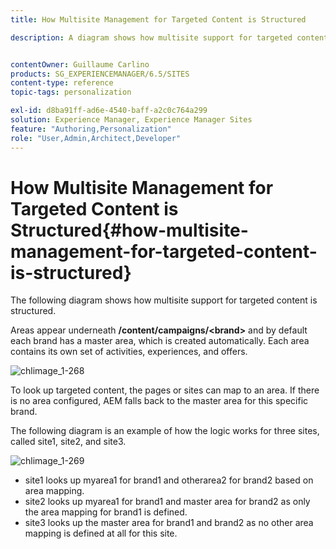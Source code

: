 ```yaml
---
title: How Multisite Management for Targeted Content is Structured

description: A diagram shows how multisite support for targeted content is structured


contentOwner: Guillaume Carlino
products: SG_EXPERIENCEMANAGER/6.5/SITES
content-type: reference
topic-tags: personalization

exl-id: d8ba91ff-ad6e-4540-baff-a2c0c764a299
solution: Experience Manager, Experience Manager Sites
feature: "Authoring,Personalization"
role: "User,Admin,Architect,Developer"
---
```

# How Multisite Management for Targeted Content is Structured{#how-multisite-management-for-targeted-content-is-structured}

The following diagram shows how multisite support for targeted content is structured.

Areas appear underneath **/content/campaigns/&lt;brand&gt;** and by default each brand has a master area, which is created automatically. Each area contains its own set of activities, experiences, and offers.

![chlimage_1-268](assets/chlimage_1-268.png)

To look up targeted content, the pages or sites can map to an area. If there is no area configured, AEM falls back to the master area for this specific brand.

The following diagram is an example of how the logic works for three sites, called site1, site2, and site3.

![chlimage_1-269](assets/chlimage_1-269.png)

* site1 looks up myarea1 for brand1 and otherarea2 for brand2 based on area mapping.
* site2 looks up myarea1 for brand1 and master area for brand2 as only the area mapping for brand1 is defined.
* site3 looks up the master area for brand1 and brand2 as no other area mapping is defined at all for this site.
